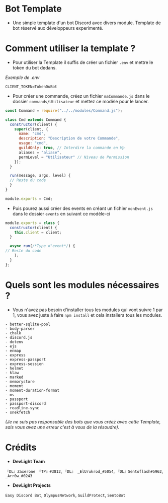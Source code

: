 # Bot Template
- Une simple template d'un bot Discord avec divers module. Template de bot réservé aux développeurs experimenté.

# Comment utiliser la template ?
- Pour utiliser la Template il suffis de créer un fichier `.env` et mettre le token du bot dedans.

*Exemple de .env*

`CLIENT_TOKEN=TokenDuBot`
- Pour créer une commande, créez un fichier `maCommande.js` dans le dossier `commands/Utilisateur` et mettez ce modèle pour le lancer.
```js
const Command = require("../../modules/Command.js");

class Cmd extends Command {
  constructor(client) {
    super(client, {
      name: "cmd",
      description: "Description de votre Commande",
      usage: "cmd",
      guildOnly: true, // Interdire la commande en Mp
      aliases = "aliase",
      permLevel = "Utilisateur" // Niveau de Permission
    });
  }

  run(message, args, level) {
  // Reste du code
  }
}

module.exports = Cmd;
```
- Puis pourez aussi créer des events en créant un fichier `monEvent.js` dans le dossier `events` en suivant ce modèle-ci
```js
module.exports = class {
  constructor(client) {
    this.client = client;
  }

  async run(/*Type d'event*/) {
// Reste du code
    );
  }
};
```
# Quels sont les modules nécessaires ?
- Vous n'avez pas besoin d'installer tous les modules qui vont suivre 1 par 1, vous avez juste à faire `npm install` et cela installera tous les modules.
```xl
- better-sqlite-pool
- body-parser
- chalk
- discord.js
- dotenv
- ejs
- enmap
- express
- express-passport
- express-session
- helmet
- klaw
- marked
- memorystore
- moment
- moment-duration-format
- ms
- passport
- passport-discord
- readline-sync
- snekfetch
```

*(Je ne suis pas responsable des bots que vous créez avec cette Template, sais vous avez une erreur c'est à vous de la résoudre).*

# Crédits
- **DevLight Team**

`『DL』Zaxerone 『TP』#3812`,
`『DL』 _ElUrukrod_#5054`,
`『DL』Sentoflash#5962`,
`_Arr0w_#0243`

- **DevLight Projects**

`Easy Discord Bot`,
`OlympusNetwork`,
`GuildProtect`,
`SentoBot`
